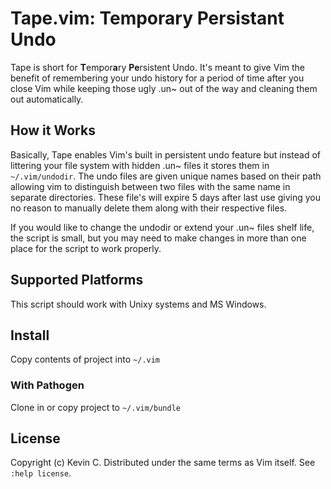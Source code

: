 # Tape.vim: Temporary Persistant Undo

Tape is short for **T**empor**a**ry **Pe**rsistent Undo. It's meant to give Vim the benefit
of remembering your undo history for a period of time after you close Vim while
keeping those ugly .un~ out of the way and cleaning them out automatically.

## How it Works

Basically, Tape enables Vim's built in persistent undo feature but instead of
littering your file system with hidden .un~ files it stores them in
`~/.vim/undodir`. The undo files are given unique names based on their path
allowing vim to distinguish between two files with the same name in separate
directories. These file's will expire 5 days after last use giving you no
reason to manually delete them along with their respective files.

If you would like to change the undodir or extend your .un~ files shelf life,
the script is small, but you may need to make changes in more than one place
for the script to work properly.

## Supported Platforms

This script should work with Unixy systems and MS Windows.

## Install

Copy contents of project into `~/.vim`

### With Pathogen

Clone in or copy project to `~/.vim/bundle`

## License
Copyright (c) Kevin C. Distributed under the same terms as Vim itself. See
`:help license`.
